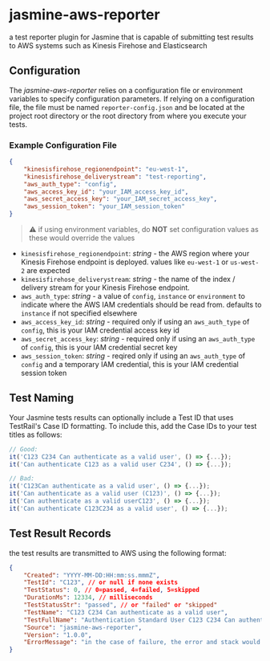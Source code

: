 # jasmine-aws-reporter
a test reporter plugin for Jasmine that is capable of submitting test results to AWS systems such as Kinesis Firehose and Elasticsearch

## Configuration
The *jasmine-aws-reporter* relies on a configuration file or environment variables to specify configuration parameters. If relying on a configuration file, the file must be named `reporter-config.json` and be located at the project root directory or the root directory from where you execute your tests.

### Example Configuration File
```json
{
    "kinesisfirehose_regionendpoint": "eu-west-1",
    "kinesisfirehose_deliverystream": "test-reporting",
    "aws_auth_type": "config",
    "aws_access_key_id": "your_IAM_access_key_id",
    "aws_secret_access_key": "your_IAM_secret_access_key",
    "aws_session_token": "your_IAM_session_token"
}
```
> :warning: if using environment variables, do **NOT** set configuration values as these would override the values
- `kinesisfirehose_regionendpoint`: *string* - the AWS region where your Kinesis Firehose endpoint is deployed. values like `eu-west-1` or `us-west-2` are expected
- `kinesisfirehose_deliverystream`: *string* - the name of the index / delivery stream for your Kinesis Firehose endpoint.
- `aws_auth_type`: *string* - a value of `config`, `instance` or `environment` to indicate where the AWS IAM credentials should be read from. defaults to `instance` if not specified elsewhere
- `aws_access_key_id`: *string* - required only if using an `aws_auth_type` of `config`, this is your IAM credential access key id
- `aws_secret_access_key`: *string* - required only if using an `aws_auth_type` of `config`, this is your IAM credential secret key
- `aws_session_token`: *string* - reqired only if using an `aws_auth_type` of `config` and a temporary IAM credential, this is your IAM credential session token

## Test Naming
Your Jasmine tests results can optionally include a Test ID that uses TestRail's Case ID formatting. To include this, add the Case IDs to your test titles as follows:
```javascript
// Good:
it('C123 C234 Can authenticate as a valid user', () => {...});
it('Can authenticate C123 as a valid user C234', () => {...});

// Bad:
it('C123Can authenticate as a valid user', () => {...});
it('Can authenticate as a valid user (C123)', () => {...});
it('Can authenticate as a valid userC123', () => {...});
it('Can authenticate C123C234 as a valid user', () => {...});
```

## Test Result Records
the test results are transmitted to AWS using the following format:
```json
{
    "Created": "YYYY-MM-DD:HH:mm:ss.mmmZ",
    "TestId": "C123", // or null if none exists
    "TestStatus": 0, // 0=passed, 4=failed, 5=skipped
    "DurationMs": 12334, // milliseconds
    "TestStatusStr": "passed", // or "failed" or "skipped"
    "TestName": "C123 C234 Can authenticate as a valid user",
    "TestFullName": "Authentication Standard User C123 C234 Can authenticate as a valid user",
    "Source": "jasmine-aws-reporter",
    "Version": "1.0.0",
    "ErrorMessage": "in the case of failure, the error and stack would be here; otherwise undefined"
}
```